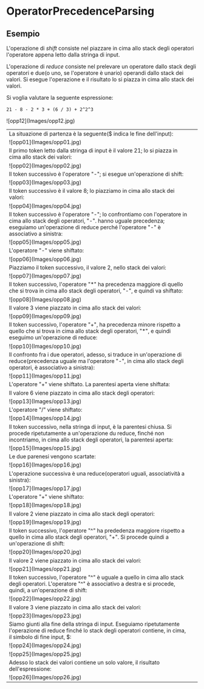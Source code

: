 OperatorPrecedenceParsing
=========================

Esempio
-------

L'operazione di *shift* consiste nel piazzare in cima allo stack degli operatori l'operatore appena letto dalla stringa di input.

L'operazione di *reduce* consiste nel prelevare un operatore dallo stack degli operatori e due(o uno, se l'operatore è unario) operandi dallo stack dei valori. Si esegue l'operazione e il risultato lo si piazza in cima allo stack dei valori.


Si voglia valutare la seguente espressione:

    21 - 8 - 2 * 3 + (6 / 3) + 2^2^3

<table>
    <tr><td>La situazione di partenza è la seguente($ indica le fine dell'input):</td></tr>
    <tr><td>![opp01](Images/opp01.jpg)</td></tr>
    <tr><td>Il primo token letto dalla stringa di input è il valore 21; lo si piazza in cima allo stack dei valori:</td></tr>
    <tr><td>![opp02](Images/opp02.jpg)</td></tr>
    <tr><td>Il token successivo è l'operatore "-"; si esegue un'operazione di shift:</td></tr>
    <tr><td>![opp03](Images/opp03.jpg)</td></tr>
    <tr><td>Il token successivo è il valore 8; lo piazziamo in cima allo stack dei valori:</td></tr>
    <tr><td>![opp04](Images/opp04.jpg)</td></tr>
    <tr><td>Il token successivo è l'operatore "-"; lo confrontiamo con l'operatore in cima allo stack degli operatori, "-". hanno uguale precedenza; eseguiamo un'operazione di reduce perché l'operatore "-" è associativo a sinistra:</td></tr>
    <tr><td>![opp05](Images/opp05.jpg)</td></tr>
    <tr><td>L'operatore "-" viene shiftato:</td></tr>
    <tr><td>![opp06](Images/opp06.jpg)</td></tr>
    <tr><td>Piazziamo il token successivo, il valore 2, nello stack dei valori:</td></tr>
    <tr><td>![opp07](Images/opp07.jpg)</td></tr>
    <tr><td>Il token successivo, l'operatore "*" ha precedenza maggiore di quello che si trova in cima allo stack degli operatori, "-", e quindi va shiftato:</td></tr>
    <tr><td>![opp08](Images/opp08.jpg)</td></tr>
    <tr><td>Il valore 3 viene piazzato in cima allo stack dei valori:</td></tr>
    <tr><td>![opp09](Images/opp09.jpg)</td></tr>
    <tr><td>Il token successivo, l'operatore "+", ha precedenza minore rispetto a quello che si trova in cima allo stack degli operatori, "*", e quindi eseguimo un'operazione di reduce:</td></tr>
    <tr><td>![opp10](Images/opp10.jpg)</td></tr>
    <tr><td>Il confronto fra i due operatori, adesso, si traduce in un'operazione di reduce(precedenza uguale ma l'operatore "-", in cima allo stack degli operatori, è associativo a sinistra):</td></tr>
    <tr><td>![opp11](Images/opp11.jpg)</td></tr>
    <tr><td>L'operatore "+" viene shiftato. La parentesi aperta viene shiftata:<td></tr>
    <tr>![opp12](Images/opp12.jpg)</tr>
    <tr><td>Il valore 6 viene piazzato in cima allo stack degli operatori:</td></tr>
    <tr><td>![opp13](Images/opp13.jpg)</td></tr>
    <tr><td>L'operatore "/" viene shiftato:</td></tr>
    <tr><td>![opp14](Images/opp14.jpg)</td></tr>
    <tr><td>Il token successivo, nella stringa di input, è la parentesi chiusa. Si procede ripetutamente a un'operazione du reduce, finché non incontriamo, in cima allo stack degli operatori, la parentesi aperta:</td></tr>
    <tr><td>![opp15](Images/opp15.jpg)</td></tr>
    <tr><td>Le due parenesi vengono scartate:</td></tr>
    <tr><td>![opp16](Images/opp16.jpg)</td></tr>
    <tr><td>L'operazione successiva è una reduce(operatori uguali, associatività a sinistra):</td></tr>
    <tr><td>![opp17](Images/opp17.jpg)</td></tr>
    <tr><td>L'operatore "+" viene shiftato:</td></tr>
    <tr><td>![opp18](Images/opp18.jpg)</td></tr>
    <tr><td>Il valore 2 viene piazzato in cima allo stack degli operatori:</td></tr>
    <tr><td>![opp19](Images/opp19.jpg)</td></tr>
    <tr><td>Il token successivo, l'operatore "^" ha prededenza maggiore rispetto a quello in cima allo stack degli operatori, "+". Si procede quindi a un'operazione di shift:</td></tr>
    <tr><td>![opp20](Images/opp20.jpg)</td></tr>
    <tr><td>Il valore 2 viene piazzato in cima allo stack dei valori:</td></tr>
    <tr><td>![opp21](Images/opp21.jpg)</td></tr>
    <tr><td>Il token successivo, l'operatore "^" è uguale a quello in cima allo stack degli operatori. L'operatore "^" è associativo a destra e si procede, quindi, a un'operazione di shift:<td></tr>
    <tr><td>![opp22](Images/opp22.jpg)</td></tr>
    <tr><td>Il valore 3 viene piazzato in cima allo stack dei valori:</td></tr>
    <tr><td>![opp23](Images/opp23.jpg)</td></tr>
    <tr><td>Siamo giunti alla fine della stringa di input. Eseguiamo ripetutamente l'operazione di reduce finché lo stack degli operatori contiene, in cima, il simbolo di fine input, $:</td></tr>
    <tr><td>![opp24](Images/opp24.jpg)</td></tr>
    <tr><td>![opp25](Images/opp25.jpg)</td></tr>
    <tr><td>Adesso lo stack dei valori contiene un solo valore, il risultato dell'espressione:</td></tr>
    <tr><td>![opp26](Images/opp26.jpg)</td></tr>
</table>
